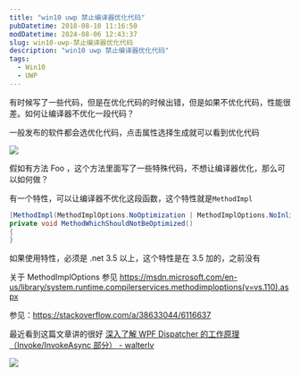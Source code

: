 ```yaml
---
title: "win10 uwp 禁止编译器优化代码"
pubDatetime: 2018-08-10 11:16:50
modDatetime: 2024-08-06 12:43:37
slug: win10-uwp-禁止编译器优化代码
description: "win10 uwp 禁止编译器优化代码"
tags:
  - Win10
  - UWP
---
```





有时候写了一些代码，但是在优化代码的时候出错，但是如果不优化代码，性能很差。如何让编译器不优化一段代码？

<!--more-->


<!-- CreateTime:2018/8/10 19:16:50 -->


<!-- csdn -->

一般发布的软件都会选优化代码，点击属性选择生成就可以看到优化代码

![](images/img-34fdad35-5dfe-a75b-2b4b-8c5e313038e2%2F201792713825.jpg)

假如有方法 Foo ，这个方法里面写了一些特殊代码，不想让编译器优化，那么可以如何做？

有一个特性，可以让编译器不优化这段函数，这个特性就是`MethodImpl`

```csharp
[MethodImpl(MethodImplOptions.NoOptimization | MethodImplOptions.NoInlining)]
private void MethodWhichShouldNotBeOptimized()
{
}
```

如果使用特性，必须是 .net 3.5 以上，这个特性是在 3.5 加的，之前没有

关于 MethodImplOptions 参见 https://msdn.microsoft.com/en-us/library/system.runtime.compilerservices.methodimploptions(v=vs.110).aspx

参见：https://stackoverflow.com/a/38633044/6116637

最近看到这篇文章讲的很好 [深入了解 WPF Dispatcher 的工作原理（Invoke/InvokeAsync 部分） - walterlv](https://walterlv.github.io/post/dotnet/2017/09/26/dispatcher-invoke-async.html ) 

![](images/img-34fdad35-5dfe-a75b-2b4b-8c5e313038e2%2F201792713624.jpg)

